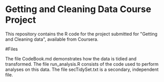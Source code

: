 # Getting and Cleaning Data Course Project

This repository contains the R code for the project submitted for "Getting and Cleaning data", available from Coursera.

#Files

The file CodeBook.md demonstrates how the data is tidied and transformed.
The file run_analysis.R consists of the code used to perform analyses on this data.
The file secTidySet.txt is a secondary, independent file.